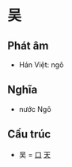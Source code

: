 # 吴

## Phát âm
* Hán Việt: ngô

## Nghĩa
* nước Ngô

## Cấu trúc
* 吴 = [口](口.md) [天](天.md)

<script>window.HANZI_FIELD='吴';</script>